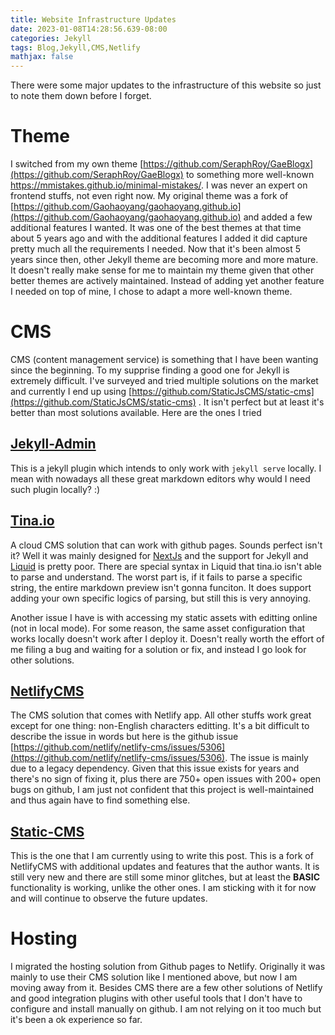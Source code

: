 ```yaml
---
title: Website Infrastructure Updates
date: 2023-01-08T14:28:56.639-08:00
categories: Jekyll
tags: Blog,Jekyll,CMS,Netlify
mathjax: false
---
```

There were some major updates to the infrastructure of this website so just to note them down before I forget.

# Theme

I switched from my own theme [https://github.com/SeraphRoy/GaeBlogx](https://github.com/SeraphRoy/GaeBlogx) to something more well-known https://mmistakes.github.io/minimal-mistakes/. I was never an expert on frontend stuffs, not even right now. My original theme was a fork of [https://github.com/Gaohaoyang/gaohaoyang.github.io](https://github.com/Gaohaoyang/gaohaoyang.github.io) and added a few additional features I wanted. It was one of the best themes at that time about 5 years ago and with the additional features I added it did capture pretty much all the requirements I needed. Now that it's been almost 5 years since then, other Jekyll theme are becoming more and more mature. It doesn't really make sense for me to maintain my theme given that other better themes are actively maintained. Instead of adding yet another feature I needed on top of mine, I chose to adapt a more well-known theme.





# CMS

CMS (content management service) is something that I have been wanting since the beginning. To my supprise finding a good one for Jekyll is extremely difficult. I've surveyed and tried multiple solutions on the market and currently I end up using [https://github.com/StaticJsCMS/static-cms](https://github.com/StaticJsCMS/static-cms) . It isn't perfect but at least it's better than most solutions available. Here are the ones I tried

## [Jekyll-Admin](https://github.com/jekyll/jekyll-admin)

This is a jekyll plugin which intends to only work with `jekyll serve` locally. I mean with nowadays all these great markdown editors why would I need such plugin locally? :)





## [Tina.io](https://tina.io/)

A cloud CMS solution that can work with github pages. Sounds perfect isn't it? Well it was mainly designed for [NextJs](https://nextjs.org) and the support for Jekyll and [Liquid](https://jekyllrb.com/docs/liquid/) is pretty poor. There are special syntax in Liquid that tina.io isn't able to parse and understand. The worst part is, if it fails to parse a specific string, the entire markdown preview isn't gonna funciton. It does support adding your own specific logics of parsing, but still this is very annoying.





Another issue I have is with accessing my static assets with editting online (not in local mode). For some reason, the same asset configuration that works locally doesn't work after I deploy it. Doesn't really worth the effort of me filing a bug and waiting for a solution or fix, and instead I go look for other solutions.





## [NetlifyCMS](https://www.netlifycms.org/)

The CMS solution that comes with Netlify app. All other stuffs work great except for one thing: non-English characters editting. It's a bit difficult to describe the issue in words but here is the github issue [https://github.com/netlify/netlify-cms/issues/5306](https://github.com/netlify/netlify-cms/issues/5306). The issue is mainly due to a legacy dependency. Given that this issue exists for years and there's no sign of fixing it, plus there are 750+ open issues with 200+ open bugs on github, I am just not confident that this project is well-maintained and thus again have to find something else.





## [Static-CMS](https://github.com/StaticJsCMS/static-cms)

This is the one that I am currently using to write this post. This is a fork of NetlifyCMS with additional updates and features that the author wants. It is still very new and there are still some minor glitches, but at least the **BASIC** functionality is working, unlike the other ones. I am sticking with it for now and will continue to observe the future updates.





# Hosting

I migrated the hosting solution from Github pages to Netlify. Originally it was mainly to use their CMS solution like I mentioned above, but now I am moving away from it. Besides CMS there are a few other solutions of Netlify and good integration plugins with other useful tools that I don't have to configure and install manually on github. I am not relying on it too much but it's been a ok experience so far.
